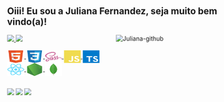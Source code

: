 ## Oiii! Eu sou a Juliana Fernandez, seja muito bem vindo(a)!
 <div>
  <a href="https://github.com/JuFML">
  <img height="180em" src="https://github-readme-stats.vercel.app/api?username=jufml&show_icons=true&theme=dracula&include_all_commits=true&count_private=true"/>
  <img height="180em" src="https://github-readme-stats.vercel.app/api/top-langs/?username=jufml&layout=compact&langs_count=16&theme=dracula"/>
  <img align="right" alt="Juliana-github" height="250" width="250" src="https://octodex.github.com/images/femalecodertocat.png">
   
<div>
<div style="display: inline_block"><br>
  <img align="center" alt="Juliana-HTML" height="30" width="40" src="https://raw.githubusercontent.com/devicons/devicon/master/icons/html5/html5-original.svg">
  <img align="center" alt="Juliana-CSS" height="30" width="40" src="https://raw.githubusercontent.com/devicons/devicon/master/icons/css3/css3-original.svg"> 
  <img align="center" alt="Juliana-React" height="30" width="40" src="https://raw.githubusercontent.com/devicons/devicon/master/icons/sass/sass-original.svg">
  <img align="center" alt="Juliana-Js" height="30" width="40" src="https://raw.githubusercontent.com/devicons/devicon/master/icons/javascript/javascript-plain.svg"> 
  <img align="center" alt="Juliana-TS" height="30" width="40" src="https://raw.githubusercontent.com/devicons/devicon/master/icons/typescript/typescript-original.svg">
  <img align="center" alt="Juliana-React" height="30" width="40" src="https://raw.githubusercontent.com/devicons/devicon/master/icons/react/react-original.svg">  
  <img align="center" alt="Juliana-React" height="30" width="40" src="https://github.com/devicons/devicon/blob/master/icons/nodejs/nodejs-original.svg">  
  <img align="center" alt="Juliana-React" height="30" width="40" src="https://github.com/devicons/devicon/blob/master/icons/mongodb/mongodb-original.svg">  
</div>
  
  ##
 
<div>   
  <a href="https://instagram.com/jfml" target="_blank"><img src="https://img.shields.io/badge/-Instagram-%23E4405F?style=for-the-badge&logo=instagram&logoColor=white" target="_blank"></a>
  <a href = "mailto: julianafernandezlima@hotmail.com"><img src="https://img.shields.io/badge/-Hotmail-%23333?style=for-the-badge&logo=gmail&logoColor=white" target="_blank"></a>
  <a href="https://www.linkedin.com/in/jufml" target="_blank"><img src="https://img.shields.io/badge/-LinkedIn-%230077B5?style=for-the-badge&logo=linkedin&logoColor=white" target="_blank"></a> 
  
</div>
